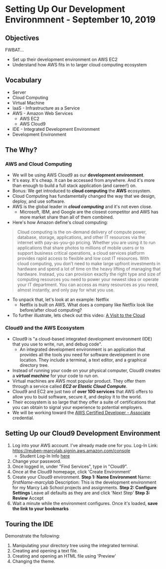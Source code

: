 # Setting Up Our Development Environmnent - September 10, 2019

## Objectives
FWBAT...
* Set up their development environment on AWS EC2
* Understand how AWS fits in to larger cloud computing ecosystem 

## Vocabulary
* Server
* Cloud Computing
* Virtual Machine
* IaaS - Infrastructure as a Service
* AWS - Amazon Web Services
  - AWS EC2
  - AWS Cloud9
* IDE - Integrated Development Environment
* Development Environment

## The Why?
### AWS and Cloud Computing
* We will be using AWS Cloud9 as our **development environment**.
* It's easy. It's cheap. It can be accessed from anywhere. And it's more than enough to build a full stack application (and career!) on.
* Bonus: We get introduced to **cloud computing** the **AWS** ecosystem.
* Cloud Computing has fundamentally changed the way that we design, deploy, and use software.
* AWS is the global leader in **_cloud computing_** and it's not even close.
  * Microsoft, IBM, and Google are the closest competitor and AWS has more market share than all of them combined.
* Here's how Amazon define's cloud computing:
> Cloud computing is the on-demand delivery of compute power, database, storage, applications, and other IT resources via the internet with pay-as-you-go pricing.
> Whether you are using it to run applications that share photos to millions of mobile users or to support business critical operations, a cloud services platform provides rapid access to flexible and low cost IT resources. With cloud computing, you don’t need to make large upfront investments in hardware and spend a lot of time on the heavy lifting of managing that hardware. Instead, you can provision exactly the right type and size of computing resources you need to power your newest idea or operate your IT department. You can access as many resources as you need, almost instantly, and only pay for what you use.
* To unpack that, let's look at an example: Netflix
  - Netflix is built on AWS. What does a company like Netflix look like before/after cloud computing?
* To further illustrate, lets check out this video: [A Visit to the Cloud](https://youtu.be/94PO2-TL4Vs)

### Cloud9 and the AWS Ecosystem
* Cloud9 is "a cloud-based integrated development environment (IDE) that you use to write, run, and debug code".
  * An integrated development environment is an application that provides all the tools you need for software development in one location. They include a terminal, a text editor, and a graphical directory tree.
* Instead of running your code on your physical computer, Cloud9 creates a **_virtual machine_** for your code to run on. 
* Virtual machines are AWS most popular product. They offer them through a service called **_EC2 or Elastic Cloud Compute_**.
* Cloud9 and EC2 are just two of **over 100 services** that AWS offers to allow you to buid software, secure it, and deploy it to the world.
* Their ecosystem is so large that they offer a suite of certifications that you can obtain to signal your experience to potential employers.
* We will be working toward the [AWS Certified Developer - Associate](https://aws.amazon.com/certification/certified-developer-associate/) credential.

## Setting Up our Cloud9 Development Environment
1. Log into your AWS account. I've already made one for you. Log-In Link: https://reuben-marcylab.signin.aws.amazon.com/console
   * Student Log-In Info [here](https://docs.google.com/spreadsheets/d/15ycHq8_xBLRGfMa7lmEydKh1p2Is4lai9yOH1CmQ4Ww/edit#gid=0)
2. Change your password.
3. Once logged in, under "Find Services", type in "Cloud9".
4. Once at the Cloud9 homepage, click 'Create Environment'
5. Create your Cloud9 environment. 
  **Step 1: Name Environment**
    Name: _firstName-marcylab_
    Description: This is the development environment for my Marcy Lab School projects and assignments.
  **Step 2: Configure Settings**
    Leave all defaults as they are and click 'Next Step'
  **Step 3: Review**
    Accept
6. Wait a minute while the environment configures. Once it's loaded, **save the link to your bookmarks**

## Touring the IDE
Demonstrate the following:
1. Manipulating your directory tree using the integrated terminal.
2. Creating and opening a text file.
3. Creating and opening an HTML file using 'Preview'
4. Changing the theme. 
